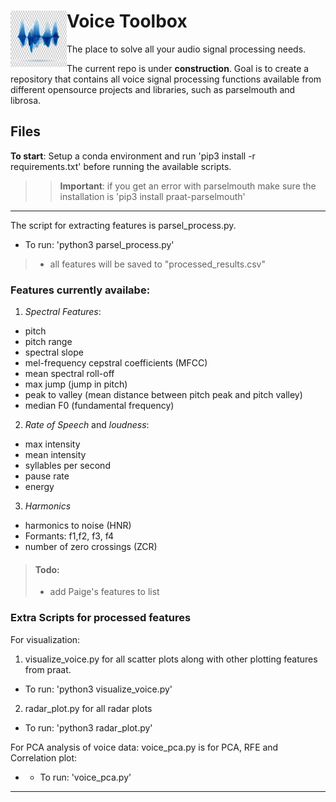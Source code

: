 # Voice Toolbox <img align="left" width="90" height="90" src="soundwave.jpeg">
The place to solve all your audio signal processing needs. 

The current repo is under **construction**. Goal is to create a repository that contains all voice signal processing functions available from different opensource projects and libraries, such as parselmouth and librosa. 

## Files
**To start**: Setup a conda environment and run 'pip3 install -r requirements.txt' before running the available scripts. 
>> **Important**: if you get an error with parselmouth make sure the installation is 'pip3 install praat-parselmouth'

________________________________________________________________________________________________________________________
The script for extracting features is parsel_process.py. 
 * To run: 'python3 parsel_process.py'
> * all features will be saved to "processed_results.csv"
### **Features currently availabe**:
1. *Spectral Features*:
* pitch
* pitch range
* spectral slope
* mel-frequency cepstral coefficients (MFCC)
* mean spectral roll-off
* max jump (jump in pitch)
* peak to valley (mean distance between pitch peak and pitch valley)
* median F0 (fundamental frequency)

2. *Rate of Speech* and *loudness*:
* max intensity
* mean intensity
* syllables per second
* pause rate
* energy

3. *Harmonics*
* harmonics to noise (HNR)
* Formants: f1,f2, f3, f4
* number of zero crossings (ZCR)

> #### **Todo**:
> * add Paige's features to list

### Extra Scripts for processed features
For visualization:
 1. visualize_voice.py for all scatter plots along with other plotting features from praat. 
 * To run: 'python3 visualize_voice.py'
 2. radar_plot.py for all radar plots
 * To run: 'python3 radar_plot.py'

For PCA analysis of voice data:
 voice_pca.py is for PCA, RFE and Correlation plot:
* - To run: 'voice_pca.py'

________________________________________________________________________________________________________________________


